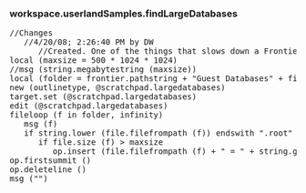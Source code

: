 ### workspace.userlandSamples.findLargeDatabases
<pre>
//Changes
   //4/20/08; 2:26:40 PM by DW
      //Created. One of the things that slows down a Frontier installation are files at or near their maxium size. This script shows all the databases in the Guest Databases folder that are larger than 500MB.
local (maxsize = 500 * 1024 * 1024)
//msg (string.megabytestring (maxsize))
local (folder = frontier.pathstring + "Guest Databases" + file.getpathchar ())
new (outlinetype, @scratchpad.largedatabases)
target.set (@scratchpad.largedatabases)
edit (@scratchpad.largedatabases)
fileloop (f in folder, infinity)
   msg (f)
   if string.lower (file.filefrompath (f)) endswith ".root"
      if file.size (f) > maxsize
         op.insert (file.filefrompath (f) + " = " + string.gigabytestring (file.size (f)), down)
op.firstsummit ()
op.deleteline ()
msg ("")

</pre>